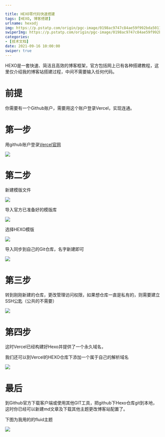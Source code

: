 ```yaml
---

title: HEXO零代码快速搭建
tags: [HEXO, 博客搭建]
urlname: hexodj
img: https://p.pstatp.com/origin/pgc-image/0198ac9747c84ae59f992bda50118bbc
swiperImg: https://p.pstatp.com/origin/pgc-image/0198ac9747c84ae59f992bda50118bbc
categories:
- [技术文档]
date: 2021-09-16 10:00:00
swiper: true
---
```


HEXO是一套快速、简洁且高效的博客框架，官方包括网上已有各种搭建教程，这里仅介绍我的博客站搭建过程，中间不需要输入任何代码。

# 前提

你需要有一个Github账户，需要用这个账户登录Vercel，实现连通。

# 第一步

用github账户登录[Vercel官网](https://vercel.com/)

![](https://p.pstatp.com/origin/pgc-image/a164e6197cfd485b8d01f28c95749649)

# 第二步

新建模版文件

![](https://p.pstatp.com/origin/pgc-image/41de82c6488644108277814460d394bb)

导入官方已准备好的模版库

![](https://p.pstatp.com/origin/pgc-image/4d7ea6d607074d05a790576244e09826)

选择HEXO模版

![](https://p.pstatp.com/origin/pgc-image/d8941bfd99134596b142c874aaca1e0d)

导入同步到自己的Git仓库，名字新建即可

![](https://p.pstatp.com/origin/pgc-image/1d2760f683624f63b21b64622e14d847)

# 第三步

转到刚刚新建的仓库，更改管理访问权限，如果想仓库一直是私有的，则需要建立SSH公匙（公共的不需要）

![](https://p.pstatp.com/origin/pgc-image/212e5577754347c48e7b23fb536c51ad)

# 第四步

这时Vercel已经构建好Hexo并提供了一个永久域名，

我们还可以到Vercel的HEXO仓库下添加一个属于自己的解析域名

![](https://p.pstatp.com/origin/pgc-image/dcf196e778814fcba83ff7003dad1306)

# 最后

到Github官方下载客户端或使用其他GIT工具，把github下Hexo仓库git到本地，这时你已经可以新建md文章及下载其他主题更改博客站配置了。

下图为我用的的fluid主题

![](https://p.pstatp.com/origin/pgc-image/55eae005deed4c5ca3d746f5eb547017)